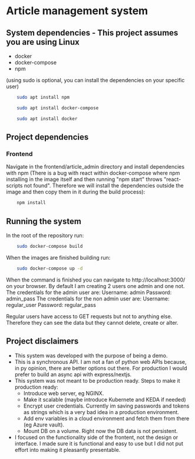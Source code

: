 # Article management system

## System dependencies - This project assumes you are using Linux

- docker
- docker-compose
- npm

(using sudo is optional, you can install the dependencies on your specific user)
```sh
    sudo apt install npm
```
```sh
    sudo apt install docker-compose 
```
```sh
    sudo apt install docker
```

## Project dependencies

### Frontend
Navigate in the frontend/article_admin directory and install dependencies with npm (There is a bug with react within docker-compose where npm installing in the image itself and then running "npm start" throws "react-scripts not found". Therefore we will install the dependencies outside the image and then copy them in it during the build process):
```sh
    npm install
```

## Running the system

In the root of the repository run:
```sh
    sudo docker-compose build
```
When the images are finished building run:
```sh
    sudo docker-compose up -d
```
When the command is finished you can navigate to http://localhost:3000/ on your browser.
By default I am creating 2 users one admin and one not. The credentials for the admin user are:
Username: admin
Password: admin_pass
The credentials for the non admin user are:
Username: regular_user
Password: regular_pass

Regular users have access to GET requests but not to anything else. Therefore they can see the data but they cannot delete, create or alter. 

## Project disclaimers
- This system was developed with the purpose of being a demo.
- This is a synchronous API. I am not a fan of python web APIs because, in py opinion, there are better options out there. For production I would prefer to build an async api with express/nextjs.
- This system was not meant to be production ready. Steps to make it production ready:
    - Introduce web server, eg NGINX.
    - Make it scalable (maybe introduce Kubernete and KEDA if needed)
    - Encrypt user credentials. Currently im saving passwords and tokens as strings which is a very bad idea in a production environment.
    - Add env variables in a cloud environment and fetch them from there (eg Azure vault).
    - Mount DB on a volume. Right now the DB data is not persistent.
- I focused on the functionality side of the frontent, not the design or interface. I made sure it is functional and easy to use but I did not put effort into making it pleasantly presentable.
